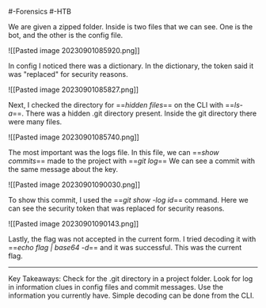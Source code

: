 #-Forensics
#-HTB 

We are given a zipped folder.
Inside is two files that we can see.
	One is the bot, and the other is the config file.

![[Pasted image 20230901085920.png]]

In config I noticed there was a dictionary.
	In the dictionary, the token said it was "replaced" for security reasons.

![[Pasted image 20230901085827.png]]

Next, I checked the directory for ==*hidden files*== on the CLI with ==*ls- a*==.
There was a hidden .git directory present.
Inside the git directory there were many files.

![[Pasted image 20230901085740.png]]

The most important was the logs file.
In this file, we can ==*show commits*== made to the project with ==*git log*==
We can see a commit with the same message about the key.

![[Pasted image 20230901090030.png]]

To show this commit, I used the ==*git show -log id*== command.
Here we can see the security token that was replaced for security reasons.

![[Pasted image 20230901090143.png]]

Lastly, the flag was not accepted in the current form.
I tried decoding it with ==*echo flag | base64 -d*== and it was successful.
This was the current flag.

---

Key Takeaways:
Check for the .git directory in a project folder.
Look for log in information clues in config files and commit messages.
Use the information you currently have.
Simple decoding can be done from the CLI.
